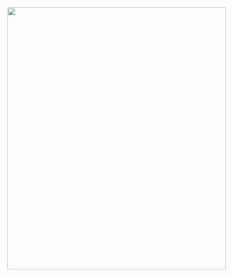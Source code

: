 <img src="C:\Users\quang\Downloads\Documents\Data 332\R-programming\Graphics for Student data\Students' Titles.png" width="500" height="600">
